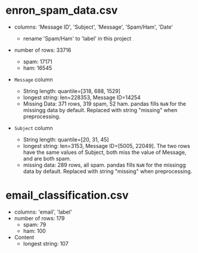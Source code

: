 # enron_spam_data.csv
- columns: 'Message ID', 'Subject', 'Message', 'Spam/Ham', 'Date'
	- rename 'Spam/Ham' to 'label' in this project
- number of rows: 33716
	- spam: 17171
	- ham: 16545
- `Message` column
	- String length: quantile=[318, 688, 1529]
	- longest string: len=228353, Message ID=14254
	- Missing Data: 371 rows, 319 spam, 52 ham. pandas fills `NaN` for the missingg data by default. Replaced with string "missing" when preprocessing. 

- `Subject` column
	- String length: quantile=[20, 31, 45]
	- longest string: len=3153, Message ID=[5005, 22049]. The two rows have the same values of Subject, both miss the value of Message, and are both spam. 
	- missing data: 289 rows, all spam. pandas fills `NaN` for the missingg data by default. Replaced with string "missing" when preprocessing.


# email_classification.csv
- columns: 'email', 'label'
- number of rows: 179
	- spam: 79
	- ham: 100
- Content
	- longest string: 107


